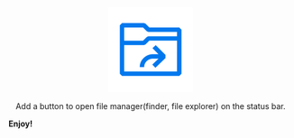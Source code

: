 <p align="center">
<img src="https://github.com/13ruceYu/vscode-open-in-file-manager/blob/master/res/icon.png?raw=true" height="150" alt="icon">
</p>

<p align="center">
Add a button to open file manager(finder, file explorer) on the status bar.
</p>

**Enjoy!**
